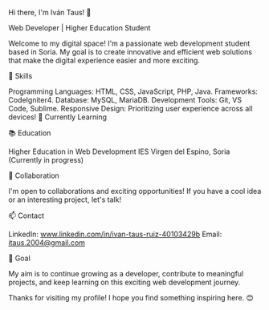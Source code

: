 Hi there, I'm Iván Taus! 👋

Web Developer | Higher Education Student

Welcome to my digital space! I'm a passionate web development student based in Soria. My goal is to create innovative and efficient web solutions that make the digital experience easier and more exciting.

🚀 Skills

  Programming Languages: HTML, CSS, JavaScript, PHP, Java.
  Frameworks: CodeIgniter4.
  Database: MySQL, MariaDB.
  Development Tools: Git, VS Code, Sublime.
  Responsive Design: Prioritizing user experience across all devices!
  🌱 Currently Learning

📚 Education

  Higher Education in Web Development
  IES Virgen del Espino, Soria (Currently in progress)

🤝 Collaboration

  I'm open to collaborations and exciting opportunities! If you have a cool idea or an interesting project, let's talk!

📫 Contact

  LinkedIn: www.linkedin.com/in/ivan-taus-ruiz-40103429b
  Email: itaus.2004@gmail.com

🎯 Goal

  My aim is to continue growing as a developer, contribute to meaningful projects, and keep learning on this exciting web development journey.
  
  Thanks for visiting my profile! I hope you find something inspiring here. 😊

<!---
Tauss04/Tauss04 is a ✨ special ✨ repository because its `README.md` (this file) appears on your GitHub profile.
You can click the Preview link to take a look at your changes.
--->
